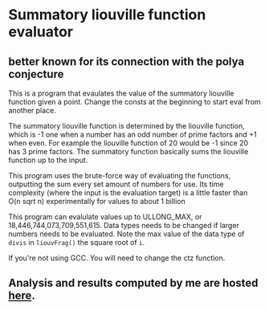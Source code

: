 # Summatory liouville function evaluator

## better known for its connection with the polya conjecture

This is a program that evaulates the value of the summatory liouville function given a point. Change the consts at the beginning to start eval from another place.

The summatory liouville function is determined by the liouville function, which is -1 one when a number has an odd number of prime factors and +1 when even. For example the liouville function of 20 would be -1 since 20 has 3 prime factors. The summatory function basically sums the liouville function up to the input. 

This program uses the brute-force way of evaluating the functions, outputting the sum every set amount of numbers for use. Its time complexity (where the input is the evaluation target) is a little faster than O(n sqrt n) experimentally for values to about 1 billion

This program can evalulate values up to ULLONG_MAX, or 18,446,744,073,709,551,615. Data types needs to be changed if larger numbers needs to be evaluated. Note the max value of the data type of `divis` in `liouvFrag()` the square root of `i`. 

If you're not using GCC. You will need to change the ctz function.

## Analysis and results computed by me are hosted [here](https://hsing.org/liouville-sum).